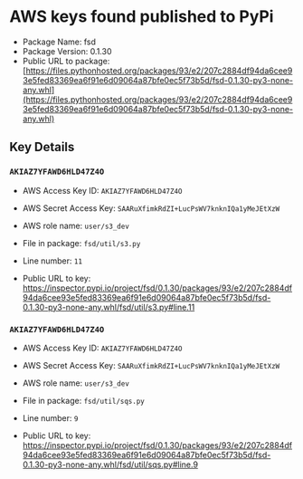 # AWS keys found published to PyPi

* Package Name: fsd
* Package Version: 0.1.30
* Public URL to package: [https://files.pythonhosted.org/packages/93/e2/207c2884df94da6cee93e5fed83369ea6f91e6d09064a87bfe0ec5f73b5d/fsd-0.1.30-py3-none-any.whl](https://files.pythonhosted.org/packages/93/e2/207c2884df94da6cee93e5fed83369ea6f91e6d09064a87bfe0ec5f73b5d/fsd-0.1.30-py3-none-any.whl)

## Key Details

### `AKIAZ7YFAWD6HLD47Z4O`

* AWS Access Key ID: `AKIAZ7YFAWD6HLD47Z4O`
* AWS Secret Access Key: `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` 
* AWS role name: `user/s3_dev`
* File in package: `fsd/util/s3.py`
* Line number: `11`

* Public URL to key: https://inspector.pypi.io/project/fsd/0.1.30/packages/93/e2/207c2884df94da6cee93e5fed83369ea6f91e6d09064a87bfe0ec5f73b5d/fsd-0.1.30-py3-none-any.whl/fsd/util/s3.py#line.11



### `AKIAZ7YFAWD6HLD47Z4O`

* AWS Access Key ID: `AKIAZ7YFAWD6HLD47Z4O`
* AWS Secret Access Key: `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` 
* AWS role name: `user/s3_dev`
* File in package: `fsd/util/sqs.py`
* Line number: `9`

* Public URL to key: https://inspector.pypi.io/project/fsd/0.1.30/packages/93/e2/207c2884df94da6cee93e5fed83369ea6f91e6d09064a87bfe0ec5f73b5d/fsd-0.1.30-py3-none-any.whl/fsd/util/sqs.py#line.9


